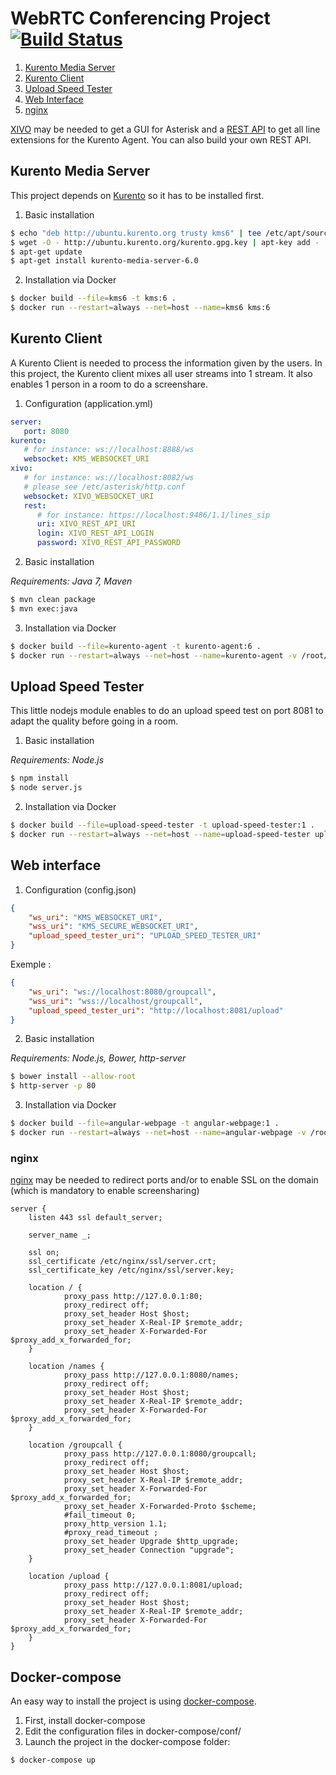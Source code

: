 WebRTC Conferencing Project [![Build Status](https://travis-ci.org/charllie/webrtc.svg?branch=master)](https://travis-ci.org/charllie/webrtc)
===========================

1. [Kurento Media Server](#kurento-media-server)
2. [Kurento Client](#kurento-client)
3. [Upload Speed Tester](#upload-speed-tester)
4. [Web Interface](#web-interface)
5. [nginx](#nginx)

[XIVO](http://www.xivo.io) may be needed to get a GUI for Asterisk and a [REST API](http://documentation.xivo.io/en/stable/api_sdk/rest_api/confd/lines.html#sip-lines) to get all line extensions for the Kurento Agent. You can also build your own REST API.

## Kurento Media Server

This project depends on [Kurento](http://www.kurento.org) so it has to be installed first.

1. Basic installation

 ```bash
 $ echo "deb http://ubuntu.kurento.org trusty kms6" | tee /etc/apt/sources.list.d/kurento.list
 $ wget -O - http://ubuntu.kurento.org/kurento.gpg.key | apt-key add -
 $ apt-get update
 $ apt-get install kurento-media-server-6.0
 ```

2. Installation via Docker

 ```bash
 $ docker build --file=kms6 -t kms:6 . 
 $ docker run --restart=always --net=host --name=kms6 kms:6
 ```


## Kurento Client

A Kurento Client is needed to process the information given by the users. In this project, the Kurento client mixes all user streams into 1 stream. It also enables 1 person in a room to do a screenshare.

1. Configuration (application.yml)

 ```yaml
 server:
    port: 8080
 kurento:
    # for instance: ws://localhost:8888/ws
    websocket: KMS_WEBSOCKET_URI
 xivo:
    # for instance: ws://localhost:8082/ws
    # please see /etc/asterisk/http.conf
    websocket: XIVO_WEBSOCKET_URI
    rest:
       # for instance: https://localhost:9486/1.1/lines_sip
       uri: XIVO_REST_API_URI
       login: XIVO_REST_API_LOGIN
       password: XIVO_REST_API_PASSWORD
 ```

2. Basic installation

 *Requirements: Java 7, Maven*

 ```bash
 $ mvn clean package
 $ mvn exec:java
 ```

3. Installation via Docker

 ```bash
 $ docker build --file=kurento-agent -t kurento-agent:6 . 
 $ docker run --restart=always --net=host --name=kurento-agent -v /root/conf:/webrtc/kurento-agent/config/ kurento-agent:6
 ```



## Upload Speed Tester
This little nodejs module enables to do an upload speed test on port 8081 to adapt the quality before going in a room.

1. Basic installation

 *Requirements: Node.js*

 ```bash
 $ npm install
 $ node server.js
 ```

2. Installation via Docker

 ```bash
 $ docker build --file=upload-speed-tester -t upload-speed-tester:1 . 
 $ docker run --restart=always --net=host --name=upload-speed-tester upload-speed-tester:1
 ```

## Web interface

1. Configuration (config.json)

 ```json
 {
     "ws_uri": "KMS_WEBSOCKET_URI",
     "wss_uri": "KMS_SECURE_WEBSOCKET_URI",
     "upload_speed_tester_uri": "UPLOAD_SPEED_TESTER_URI"
 }
 ```

Exemple :

 ```json
 {
     "ws_uri": "ws://localhost:8080/groupcall",
     "wss_uri": "wss://localhost/groupcall",
     "upload_speed_tester_uri": "http://localhost:8081/upload"
 }
 ```
 
2. Basic installation

 *Requirements: Node.js, Bower, http-server*

 ```bash
 $ bower install --allow-root
 $ http-server -p 80
 ```

3. Installation via Docker

 ```bash
 $ docker build --file=angular-webpage -t angular-webpage:1 . 
 $ docker run --restart=always --net=host --name=angular-webpage -v /root/conf:/conf/ angular-webpage:1
 ```



### nginx
[nginx](http://nginx.org) may be needed to redirect ports and/or to enable SSL on the domain (which is mandatory to enable screensharing)

```nginx
server {
    listen 443 ssl default_server;

    server_name _;

    ssl on;
    ssl_certificate /etc/nginx/ssl/server.crt;
    ssl_certificate_key /etc/nginx/ssl/server.key;

    location / {
            proxy_pass http://127.0.0.1:80;
            proxy_redirect off;
            proxy_set_header Host $host;
            proxy_set_header X-Real-IP $remote_addr;
            proxy_set_header X-Forwarded-For $proxy_add_x_forwarded_for;
    }
    
    location /names {
            proxy_pass http://127.0.0.1:8080/names;
            proxy_redirect off;
            proxy_set_header Host $host;
            proxy_set_header X-Real-IP $remote_addr;
            proxy_set_header X-Forwarded-For $proxy_add_x_forwarded_for;
    }

    location /groupcall {
            proxy_pass http://127.0.0.1:8080/groupcall;
            proxy_redirect off;
            proxy_set_header Host $host;
            proxy_set_header X-Real-IP $remote_addr;
            proxy_set_header X-Forwarded-For $proxy_add_x_forwarded_for;
            proxy_set_header X-Forwarded-Proto $scheme;
            #fail_timeout 0;
            proxy_http_version 1.1;
            #proxy_read_timeout ;
            proxy_set_header Upgrade $http_upgrade;
            proxy_set_header Connection "upgrade";
    }

    location /upload {
            proxy_pass http://127.0.0.1:8081/upload;
            proxy_redirect off;
            proxy_set_header Host $host;
            proxy_set_header X-Real-IP $remote_addr;
            proxy_set_header X-Forwarded-For $proxy_add_x_forwarded_for;
    }
}
```


## Docker-compose

An easy way to install the project is using [docker-compose](https://docs.docker.com/compose/install/).

1. First, install docker-compose
2. Edit the configuration files in docker-compose/conf/
3. Launch the project in the docker-compose folder:

```bash
$ docker-compose up 
```
